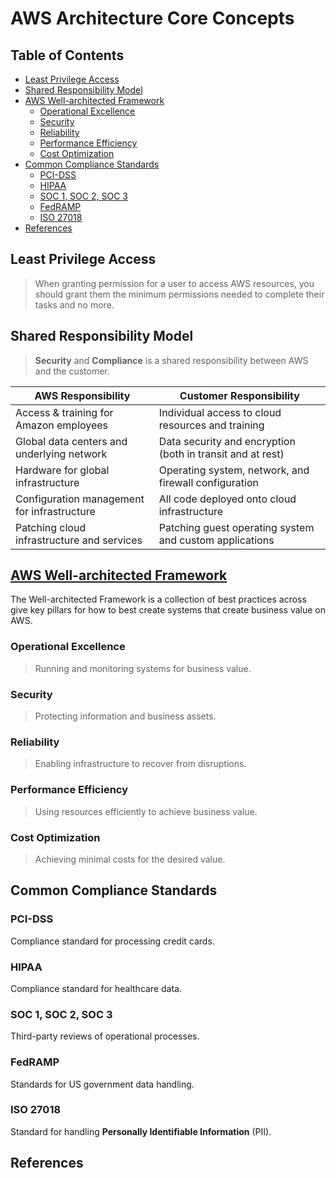 # AWS Architecture Core Concepts

## Table of Contents

<!-- START doctoc generated TOC please keep comment here to allow auto update -->
<!-- DON'T EDIT THIS SECTION, INSTEAD RE-RUN doctoc TO UPDATE -->

- [Least Privilege Access](#least-privilege-access)
- [Shared Responsibility Model](#shared-responsibility-model)
- [AWS Well-architected Framework](#aws-well-architected-framework)
  - [Operational Excellence](#operational-excellence)
  - [Security](#security)
  - [Reliability](#reliability)
  - [Performance Efficiency](#performance-efficiency)
  - [Cost Optimization](#cost-optimization)
- [Common Compliance Standards](#common-compliance-standards)
  - [PCI-DSS](#pci-dss)
  - [HIPAA](#hipaa)
  - [SOC 1, SOC 2, SOC 3](#soc-1-soc-2-soc-3)
  - [FedRAMP](#fedramp)
  - [ISO 27018](#iso-27018)
- [References](#references)

<!-- END doctoc generated TOC please keep comment here to allow auto update -->

## Least Privilege Access

> When granting permission for a user to access AWS resources,
> you should grant them the minimum permissions needed
> to complete their tasks and no more.

## Shared Responsibility Model

> **Security** and **Compliance** is a shared responsibility between AWS and the customer.

| **AWS Responsibility**                      | **Customer Responsibility**                                |
| ------------------------------------------- | ---------------------------------------------------------- |
| Access & training for Amazon employees      | Individual access to cloud resources and training          |
| Global data centers and underlying network  | Data security and encryption (both in transit and at rest) |
| Hardware for global infrastructure          | Operating system, network, and firewall configuration      |
| Configuration management for infrastructure | All code deployed onto cloud infrastructure                |
| Patching cloud infrastructure and services  | Patching guest operating system and custom applications    |

## [AWS Well-architected Framework](https://aws.amazon.com/architecture/well-architected)

The Well-architected Framework is a collection of best practices across give key pillars
for how to best create systems that create business value on AWS.

### Operational Excellence

> Running and monitoring systems for business value.

### Security

> Protecting information and business assets.

### Reliability

> Enabling infrastructure to recover from disruptions.

### Performance Efficiency

> Using resources efficiently to achieve business value.

### Cost Optimization

> Achieving minimal costs for the desired value.

## Common Compliance Standards

### PCI-DSS

Compliance standard for processing credit cards.

### HIPAA

Compliance standard for healthcare data.

### SOC 1, SOC 2, SOC 3

Third-party reviews of operational processes.

### FedRAMP

Standards for US government data handling.

### ISO 27018

Standard for handling **Personally Identifiable Information** (PII).

## References
